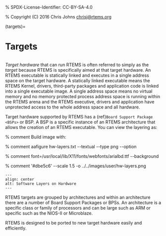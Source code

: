 % SPDX-License-Identifier: CC-BY-SA-4.0

% Copyright (C) 2016 Chris Johns <chrisj@rtems.org>

(targets)=

# Targets

```{index} Targets
```

*Target hardware* that can run RTEMS is often referred to simply as the
*target* because RTEMS is specifically aimed at that target hardware. An RTEMS
executable is statically linked and executes in a single address space on the
target hardware. A statically linked executable means the RTEMS Kernel,
drivers, third-party packages and application code is linked into a single
executable image. A single address space means no virtual memory and no memory
protected process address space is running within the RTEMS arena and the RTEMS
executive, drivers and application have unprotected access to the whole address
space and all hardware.

Target hardware supported by RTEMS has a {ref}`Board Support Package <BSPs>` or
BSP. A BSP is a specific instance of an RTEMS architecture that allows the
creation of an RTEMS executable. You can view the layering as:

% comment Build image with:

% comment  aafigure hw-layers.txt --textual --type png --option

% comment    font=/usr/local/lib/X11/fonts/webfonts/arialbd.ttf --background

% comment    '#dbe5c6' --scale 1.5 -o ../../images/user/hw-layers.png

```{figure} ../../images/user/hw-layers.png
---
align: center
alt: Software Layers on Hardware
---
```

RTEMS targets are grouped by architectures and within an architecture there are
a number of Board Support Packages or BPSs. An architecture is a specific class
or family of processors and can be large such as ARM or specific such as the
NIOS-II or Microblaze.

RTEMS is designed to be ported to new target hardware easily and efficiently.
